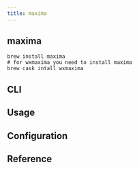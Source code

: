 ```yaml
---
title: maxima
---
```


## maxima

```
brew install maxima
# for wxmaxima you need to install maxima
brew cask intall wxmaxima
```

## CLI

## Usage

## Configuration

## Reference
